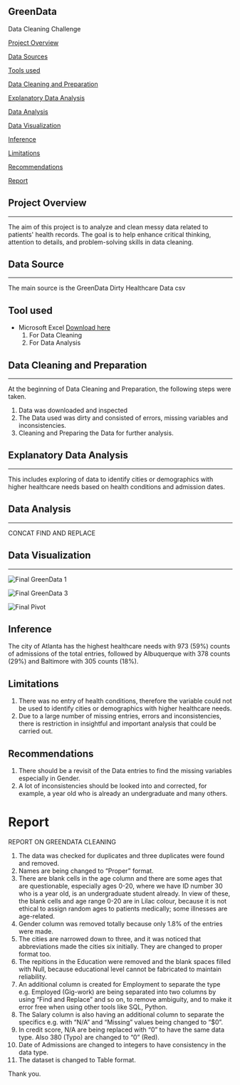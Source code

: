 ## GreenData
Data Cleaning Challenge

[Project Overview](#project-overview)

[Data Sources](#data-sources)

[Tools used](#tools-used)

[Data Cleaning and Preparation](#data-cleaning-and-preparation)

[Explanatory Data Analysis](#explanatory-data-analysis)

[Data Analysis](#data-analysis)

[Data Visualization](#data-visualization)

[Inference](#inference)

[Limitations](#limitations)

[Recommendations](#recommendations)

[Report](#report)

## Project Overview
---
The aim of this project is to analyze and clean messy data related to patients' health records. The goal is to help enhance critical thinking, attention to details, and problem-solving skills in data cleaning. 

## Data Source
---
The main source is the GreenData Dirty Healthcare Data csv

## Tool used
- Microsoft Excel [Download here](https://www.microsoft.com)
  1. For Data Cleaning
  2. For Data Analysis

## Data Cleaning and Preparation
---
At the beginning of Data Cleaning and Preparation, the following steps were taken.
 1. Data was downloaded and inspected
 2. The Data used was dirty and consisted of errors, missing variables and inconsistencies.
 3. Cleaning and Preparing the Data for further analysis.

## Explanatory Data Analysis 
---
This includes exploring of data to identify cities or demographics with higher healthcare needs based on health conditions and admission dates.

## Data Analysis
---
CONCAT
FIND AND REPLACE

## Data Visualization
---

![Final GreenData 1](https://github.com/user-attachments/assets/66274b2a-6fe8-4431-b497-723b6f111fb8)

![Final GreenData 3](https://github.com/user-attachments/assets/f6d08d7e-63d1-4241-9ae7-fe009525b7af)

![Final Pivot](https://github.com/user-attachments/assets/eadd0e6d-b8d7-4a3a-924f-d8b48dbe6d34)


## Inference
The city of Atlanta has the highest healthcare needs with 973 (59%) counts of admissions of the total entries, followed by Albuquerque with 378 counts (29%) and Baltimore with 305 counts (18%).

## Limitations
1. There was no entry of health conditions, therefore the variable could not be used to identify cities or demographics with higher healthcare needs.
2. Due to a large number of missing entries, errors and inconsistencies, there is restriction in insightful and important analysis that could be carried out.

## Recommendations
1. There should be a revisit of the Data entries to find the missing variables especially in Gender.
2. A lot of inconsistencies should be looked into and corrected, for example, a year old who is already an undergraduate and many others.

# Report

REPORT ON GREENDATA CLEANING
1.	The data was checked for duplicates and three duplicates were found and removed.
2.	Names are being changed to “Proper” format.
3.	There are blank cells in the age column and there are some ages that are questionable, especially ages 0-20, where we have ID number 30 who is a year old, is an undergraduate student already. In view of these, the blank cells and age range 0-20 are in Lilac colour, because it is not ethical to assign random ages to patients medically; some illnesses are age-related.
4.	Gender column was removed totally because only 1.8% of the entries were made.
5.	The cities are narrowed down to three, and it was noticed that abbreviations made the cities six initially. They are changed to proper format too. 
6.	The repitions in the Education were removed and the blank spaces filled with Null, because educational level cannot be fabricated to maintain reliability.
7.	An additional column is created for Employment to separate the type e.g. Employed (Gig-work) are being separated into two columns by using “Find and Replace” and so on, to remove ambiguity, and to make it error free when using other tools like SQL, Python.
8.	The Salary column is also having an additional column to separate the specifics e.g.  with “N/A” and “Missing” values being changed to “$0”.
9.	In credit score, N/A are being replaced with “0” to have the same data type. Also 380 (Typo) are changed to “0” (Red).
10.	Date of Admissions are changed to integers to have consistency in the data type. 
11.	The dataset is changed to Table format.



Thank you.














